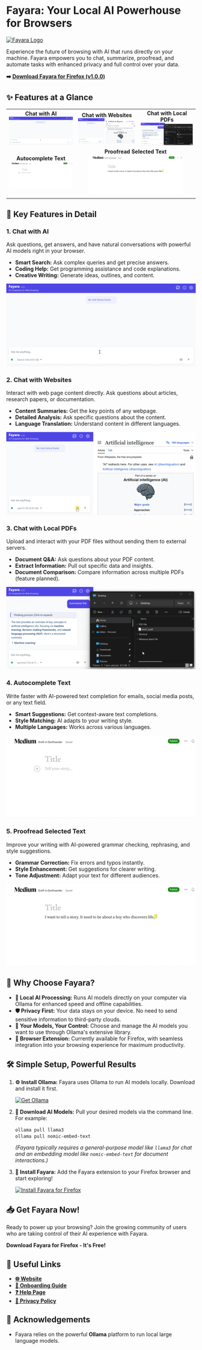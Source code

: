 # Fayara: Your Local AI Powerhouse for Browsers

[![Fayara Logo](https://img.shields.io/badge/Fayara-AI%20Browser%20Extension-4F46E5?style=for-the-badge&logo=firefoxbrowser)](https://mdfahimanjum.github.io/fayara.github.io/)

Experience the future of browsing with AI that runs directly on your machine. Fayara empowers you to chat, summarize, proofread, and automate tasks with enhanced privacy and full control over your data.

**➡️ [Download Fayara for Firefox (v1.0.0)](https://github.com/MDFahimAnjum/fayara/releases/download/v1.0.0/fayara-firefox-1.0.0.xpi)**

## ✨ Features at a Glance

<table>
  <tr>
    <td align="center">
      <strong>Chat with AI</strong><br>
      <img src="docs/assets/fayara1o.gif" alt="Chat with AI" width="250">
    </td>
    <td align="center">
      <strong>Chat with Websites</strong><br>
      <img src="docs/assets/fayara2o_cropped.gif" alt="Chat with Websites" width="250">
    </td>
    <td align="center">
      <strong>Chat with Local PDFs</strong><br>
      <img src="docs/assets/fayara3o.gif" alt="Chat with Local PDFs" width="250">
    </td>
  </tr>
  <tr>
    <td align="center">
      <strong>Autocomplete Text</strong><br>
      <img src="docs/assets/fayara5o.gif" alt="Autocomplete Text" width="250">
    </td>
    <td align="center" colspan="2">
      <strong>Proofread Selected Text</strong><br>
      <img src="docs/assets/fayara6o.gif" alt="Proofread Selected Text" width="250">
    </td>
  </tr>
</table>

## 🚀 Key Features in Detail

### 1. Chat with AI
Ask questions, get answers, and have natural conversations with powerful AI models right in your browser.
*   **Smart Search:** Ask complex queries and get precise answers.
*   **Coding Help:** Get programming assistance and code explanations.
*   **Creative Writing:** Generate ideas, outlines, and content.

![Chat with AI Demo](docs/assets/fayara1o.gif)

### 2. Chat with Websites
Interact with web page content directly. Ask questions about articles, research papers, or documentation.
*   **Content Summaries:** Get the key points of any webpage.
*   **Detailed Analysis:** Ask specific questions about the content.
*   **Language Translation:** Understand content in different languages.

![Chat with Websites Demo](docs/assets/fayara2o_cropped.gif)

### 3. Chat with Local PDFs
Upload and interact with your PDF files without sending them to external servers.
*   **Document Q&A:** Ask questions about your PDF content.
*   **Extract Information:** Pull out specific data and insights.
*   **Document Comparison:** Compare information across multiple PDFs (feature planned).

![Chat with Local PDFs Demo](docs/assets/fayara3o.gif)

### 4. Autocomplete Text
Write faster with AI-powered text completion for emails, social media posts, or any text field.
*   **Smart Suggestions:** Get context-aware text completions.
*   **Style Matching:** AI adapts to your writing style.
*   **Multiple Languages:** Works across various languages.

![Autocomplete Text Demo](docs/assets/fayara5o.gif)

### 5. Proofread Selected Text
Improve your writing with AI-powered grammar checking, rephrasing, and style suggestions.
*   **Grammar Correction:** Fix errors and typos instantly.
*   **Style Enhancement:** Get suggestions for clearer writing.
*   **Tone Adjustment:** Adapt your text for different audiences.

![Proofread Selected Text Demo](docs/assets/fayara6o.gif)

## 🌟 Why Choose Fayara?

*   **🧠 Local AI Processing:** Runs AI models directly on your computer via Ollama for enhanced speed and offline capabilities.
*   **🛡️ Privacy First:** Your data stays on your device. No need to send sensitive information to third-party clouds.
*   **🔧 Your Models, Your Control:** Choose and manage the AI models you want to use through Ollama's extensive library.
*   **🔌 Browser Extension:** Currently available for Firefox, with seamless integration into your browsing experience for maximum productivity.

## 🛠️ Simple Setup, Powerful Results

1.  **⚙️ Install Ollama:**
    Fayara uses Ollama to run AI models locally. Download and install it first.


    <a href="https://ollama.com/download" target="_blank" rel="noopener noreferrer">
        <img src="https://img.shields.io/badge/Get-Ollama-lightgrey?style=for-the-badge&logo=ollama" alt="Get Ollama">
    </a>

2.  **💾 Download AI Models:**
    Pull your desired models via the command line. For example:
    ```bash
    ollama pull llama3
    ollama pull nomic-embed-text
    ```
    *(Fayara typically requires a general-purpose model like `llama3` for chat and an embedding model like `nomic-embed-text` for document interactions.)*

3.  **🚀 Install Fayara:**
    Add the Fayara extension to your Firefox browser and start exploring!

    
    <a href="https://github.com/MDFahimAnjum/fayara/releases/download/v1.0.0/fayara-firefox-1.0.0.xpi" rel="noopener noreferrer">
      <img src="https://img.shields.io/badge/Install%20Fayara%20for%20Firefox-v1.0.0-4F46E5?style=for-the-badge&logo=firefoxbrowser" alt="Install Fayara for Firefox">
    </a>

## 📥 Get Fayara Now!

Ready to power up your browsing? Join the growing community of users who are taking control of their AI experience with Fayara.

**Download Fayara for Firefox - It's Free!**

## 🔗 Useful Links

*   [**🌐 Website**](https://mdfahimanjum.github.io/fayara/)
*   [**📖 Onboarding Guide**](https://MDFahimAnjum.github.io/fayara.github.io/onboarding.html)
*   [**❓ Help Page**](https://mdfahimanjum.github.io/fayara.github.io/help.html)
*   [**📄 Privacy Policy**](https://mdfahimanjum.github.io/fayara.github.io/privacyPolicy.html)

## 🙏 Acknowledgements

*   Fayara relies on the powerful **Ollama** platform to run local large language models.
